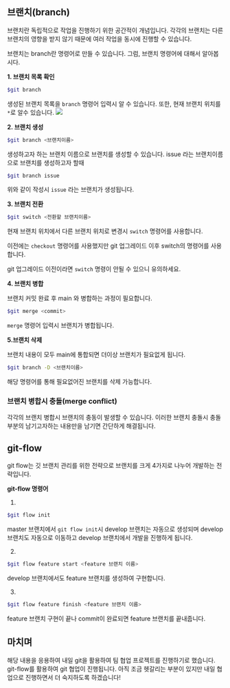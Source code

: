 ## 브랜치(branch)
브랜치란 독립적으로 작업을 진행하기 위한 공간적이 개념입니다.
각각의 브랜치는 다른 브랜치의 영향을 받지 않기 때문에 여러 작업을 동시에 진행할 수 있습니다.

브랜치는 branch란 명령어로 만들 수 있습니다.
그럼, 브랜치 명령어에 대해서 알아봅시다.

**1. 브랜치 목록 확인**

``` bash
$git branch
```
생성된 브랜치 목록을 ```branch``` 명령어 입력시 알 수 있습니다.
또한, 현재 브랜치 위치를 ```*```로 알수 있습니다.
![](https://velog.velcdn.com/images/chyun10/post/295ad560-6f93-49ad-9d3c-03703d6f0f54/image.png)

**2. 브랜치 생성**

```bash
$git branch <브랜치이름>
```
생성하고자 하는 브랜치 이름으로 브랜치를 생성할 수 있습니다.
issue 라는 브랜치이름으로 브랜치를 생성하고자 할때

```bash
$git branch issue
```
위와 같이 작성시 ```issue``` 라는 브랜치가 생성됩니다.

**3. 브랜치 전환**

```bash
$git switch <전환할 브랜치이름>
```

현재 브랜치 위치에서 다른 브랜치 위치로 변경시 ```switch``` 명령어를 사용합니다.

이전에는 ```checkout``` 명령어를 사용했지만 git 업그레이드 이후 switch의 명령어를 사용합니다.

git 업그레이드 이전이라면 ```switch``` 명령이 안될 수 있으니 유의하세요.


**4. 브랜치 병합**

브랜치 커밋 완료 후 main 와 병합하는 과정이 필요합니다.

```bash
$git merge <commit>
```

```merge``` 명령어 입력시 브랜치가 병합됩니다.

**5.브랜치 삭제**

브랜치 내용이 모두 main에 통합되면 더이상 브랜치가 필요없게 됩니다.

```bash
$git branch -D <브랜치이름>
```

해당 명령어를 통해 필요없어진 브랜치를 삭제 가능합니다.


### 브랜치 병합시 충돌(merge conflict)
각각의 브랜치 병합시 브랜치의 충동이 발생할 수 있습니다.
이러한 브랜치 충돌시 충돌부분의 남기고자하는 내용만을 남기면 간단하게 해결됩니다.


## git-flow
git flow는 깃 브랜치 관리를 위한 전략으로 브랜치를 크게 4가지로 나누어 개발하는 전략입니다.

**git-flow 명령어**

1. 
```bash
$git flow init
```
master 브랜치에서 ```git flow init```시
develop 브랜치는 자동으로 생성되며 develop 브랜치도 자동으로 이동하고 develop 브랜치에서 개발을 진행하게 됩니다.

2.
```bash
$git flow feature start <feature 브랜치 이름>
```

develop 브랜치에서도 feature 브랜치를 생성하여 구현합니다.

3.
``` bash
$git flow feature finish <feature 브랜치 이름>
```
feature 브랜치 구현이 끝나 commit이 완료되면 feature 브랜치를 끝내줍니다.



## 마치며
해당 내용을 응용하여 내일 git을 활용하여 팀 협업 프로젝트를 진행하기로 했습니다. git-flow를 활용하여 git 협업이 진행됩니다.
아직 조금 헷갈리는 부분이 있지만 내일 협업으로 진행하면서 더 숙지하도록 하겠습니다!
